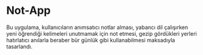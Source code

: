 # Not-App
Bu uygulama, kullanıcıların anımsatıcı notlar alması,
yabancı dil çalışırken yeni öğrendiği kelimeleri unutmamak için not etmesi,
gezip gördükleri yerleri hatırlatıcı anılarla beraber bür günlük gibi kullanabilmesi maksadıyla tasarlandı.
